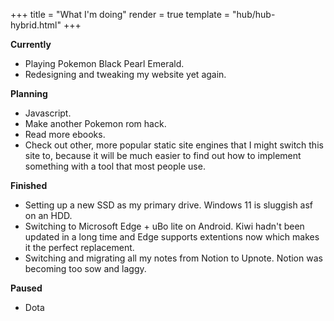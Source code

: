 +++
title = "What I'm doing"
render = true
template = "hub/hub-hybrid.html"
+++

**Currently**

- Playing Pokemon Black Pearl Emerald.
- Redesigning and tweaking my website yet again.

**Planning**

- Javascript.
- Make another Pokemon rom hack.
- Read more ebooks.
- Check out other, more popular static site engines that I might switch this site to, because it will be much easier to find out how to implement something with a tool that most people use.

**Finished**

- Setting up a new SSD as my primary drive. Windows 11 is sluggish asf on an HDD.
- Switching to Microsoft Edge + uBo lite on Android. Kiwi hadn't been updated in a long time and Edge supports extentions now which makes it the perfect replacement.
- Switching and migrating all my notes from Notion to Upnote. Notion was becoming too sow and laggy.

**Paused**

- Dota